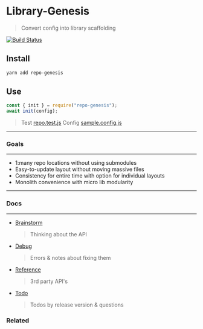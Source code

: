 # Library-Genesis

> Convert config into library scaffolding

[![Build Status](https://travis-ci.org/servexyz/library-genesis.svg?branch=master)](https://travis-ci.org/servexyz/library-genesis)

## Install

```bash
yarn add repo-genesis
```

## Use

```js
const { init } = require("repo-genesis");
await init(config);
```

> Test [repo.test.js](./tests/repo.test.js)
> Config [sample.config.js](./tests/sample.config.js)

---

### Goals

---

* 1:many repo locations without using submodules
* Easy-to-update layout without moving massive files
* Consistency for entire time with option for individual layouts
* Monolith convenience with micro lib modularity

---

### Docs

---

* [Brainstorm](./docs/brainstorm.md)

  > Thinking about the API

* [Debug](./docs/debug.md)

  > Errors & notes about fixing them

* [Reference](./docs/reference.md)

  > 3rd party API's

* [Todo](./docs/todo.md)
  > Todos by release version & questions

### Related
